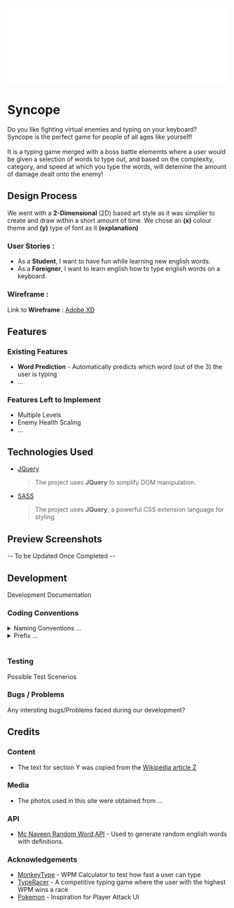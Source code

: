 <p align = "center">
  <img src = "Assets\images\pngs\Title.png" size = 200>
</p>

# Syncope

Do you like fighting virtual enemies and typing on your keyboard? <br>
Syncope is the perfect game for people of all ages like yourself! <br> <br>
It is a typing game merged with a boss battle elememts where a user would be given a selection of words to type out, and based on the complexity, category, and speed at which you type the words, will detemine the amount of damage dealt onto the enemy!


## Design Process

We went with a **2-Dimensional** (2D) based art style as it was simplier to create and draw within a short amount of time.
We chose an **(x)** colour theme and **(y)** type of font as it **(explanation)**


### User Stories :

- As a **Student**, I want to have fun while learning new english words.
- As a **Foreigner**, I want to learn english how to type english words on a keyboard.

### Wireframe :
Link to **Wireframe** : [Adobe XD](https://www.google.com)

## Features

### Existing Features

- **Word Prediction** - Automatically predicts which word (out of the 3) the user is typing
- ...


### Features Left to Implement

- Multiple Levels
- Enemy Health Scaling
- ...

## Technologies Used

- [JQuery](https://jquery.com)
  > The project uses **JQuery** to simplify DOM manipulation.

- [SASS](https://sass-lang.com/)
  > The project uses **JQuery**, a powerful CSS extension language for styling

## Preview Screenshots

-- To be Updated Once Completed --

## Development

Development Documentation

### Coding Conventions

<details>
<summary>Naming Conventions ...</summary>
    
| Type                                                         | Apply                                                        |
| ------------------------------------------------------------ | ------------------------------------------------------------ |
| camelCase                                                    | Variable name                                                |
| Formal<br />(like camelCase but first capital must be upper case, etc., MyName) | Class name<br />Class Properties<br />Function Name<br />Asset File Name<br />Folder Name |

---
</details>

<details>
<summary>Prefix ...</summary>
For Boolean type variable put 'is', 'has' related word in front of the variable name, etc., IsComplete, IsRequire, hasOrder, hasTicket.
</details> <br>

### Testing

Possible Test Scenerios


### Bugs / Problems

Any intersting bugs/Problems faced during our development?



## Credits

### Content

- The text for section Y was copied from the [Wikipedia article Z](https://en.wikipedia.org/wiki/Z)

### Media

- The photos used in this site were obtained from ...

### API

- [Mc Naveen Random Word API](https://github.com/mcnaveen/Random-Words-API) - Used to generate random english words with definitions.

### Acknowledgements

- [MonkeyType](https://monkeytype.com/) - WPM Calculator to test how fast a user can type
- [TypeRacer](https://play.typeracer.com/) - A competitive typing game where the user with the highest WPM wins a race
- [Pokemon](https://static.wikia.nocookie.net/essentialsdocs/images/7/70/Battle.png/revision/latest?cb=20190219202514) - Inspiration for Player Attack UI
